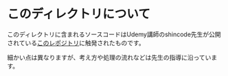 # このディレクトリについて

このディレクトリに含まれるソースコードはUdemy講師のshincode先生が公開されている[このレポジトリ](https://github.com/Shin-sibainu/udemy-sns-client)に触発されたものです。  

細かい点は異なりますが、考え方や処理の流れなどは先生の指導に沿っています。  
